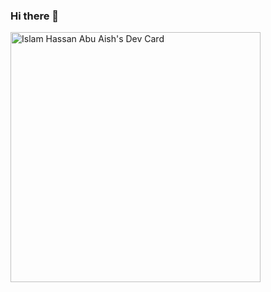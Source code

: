 ### Hi there 👋
<a href="https://app.daily.dev/islamhaa"><img src="https://api.daily.dev/devcards/ac125aae9d9443d3bb65ecf8314f013a.png?r=vx5" width="400" alt="Islam Hassan Abu Aish's Dev Card"/></a>
 

